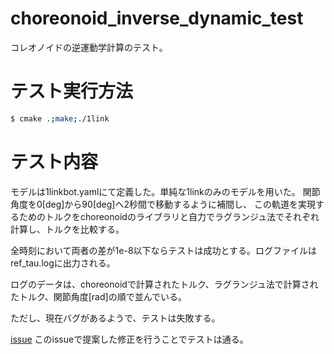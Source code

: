 # choreonoid_inverse_dynamic_test
コレオノイドの逆運動学計算のテスト。
# テスト実行方法

```bash
$ cmake .;make;./1link
```

# テスト内容
モデルは1linkbot.yamlにて定義した。単純な1linkのみのモデルを用いた。
関節角度を0[deg]から90[deg]へ2秒間で移動するように補間し、
この軌道を実現するためのトルクをchoreonoidのライブラリと自力でラグランジュ法でそれぞれ計算し、トルクを比較する。

全時刻において両者の差が1e-8以下ならテストは成功とする。ログファイルはref_tau.logに出力される。

ログのデータは、choreonoidで計算されたトルク、ラグランジュ法で計算されたトルク、関節角度[rad]の順で並んでいる。

ただし、現在バグがあるようで、テストは失敗する。

[issue](https://discourse.choreonoid.org/t/topic/292)
このissueで提案した修正を行うことでテストは通る。
